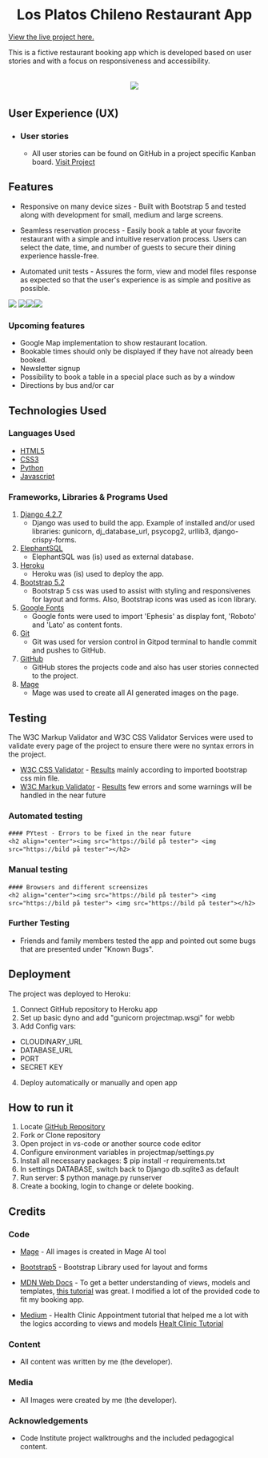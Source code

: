 <h1 align="center">Los Platos Chileno Restaurant App</h1>

[View the live project here.](https://los-platos-chilenos-845fa18371a9.herokuapp.com/)

This is a fictive restaurant booking app which is developed based on user stories and with a focus on responsiveness and accessibility.

<h2 align="center"><img src="https://bild på app i olika format"></h2>

## User Experience (UX)

- ### User stories

  - All user stories can be found on GitHub in a project specific Kanban board. [Visit Project](https://github.com/users/Pernilla-Strandberg/projects/2)

## Features

- Responsive on many device sizes - Built with Bootstrap 5 and tested along with development for small, medium and large screens.

- Seamless reservation process - Easily book a table at your favorite restaurant with a simple and intuitive reservation process. Users can select the date, time, and number of guests to secure their dining experience hassle-free.

- Automated unit tests - Assures the form, view and model files response as expected so that the user's experience is as simple and positive as possible.

<img src="![Admin view](readme_img/admin.png)"> <img src="https://bild på app i olika format"><img src="https://bild på app i olika format"><img src="https://bild på app i olika format">

### Upcoming features

- Google Map implementation to show restaurant location.
- Bookable times should only be displayed if they have not already been booked.
- Newsletter signup
- Possibility to book a table in a special place such as by a window
- Directions by bus and/or car 

## Technologies Used

### Languages Used

- [HTML5](https://en.wikipedia.org/wiki/HTML5)
- [CSS3](https://en.wikipedia.org/wiki/Cascading_Style_Sheets)
- [Python](https://en.wikipedia.org/wiki/Python_(programming_language))
- [Javascript](https://en.wikipedia.org/wiki/JavaScript)

### Frameworks, Libraries & Programs Used

1. [Django 4.2.7](https://docs.djangoproject.com/en/4.2/releases/4.2.7/)
   - Django was used to build the app. Example of installed and/or used libraries: gunicorn, dj_database_url, psycopg2, urllib3, django-crispy-forms.
2. [ElephantSQL](https://www.elephantsql.com/)
   - ElephantSQL was (is) used as external database.
3. [Heroku](https://getbootstrap.com/docs/5.2/getting-started/introduction/)
   - Heroku was (is) used to deploy the app.
4. [Bootstrap 5.2](https://getbootstrap.com/docs/5.2/getting-started/introduction/)
   - Bootstrap 5 css was used to assist with styling and responsivenes for layout and forms. Also, Bootstrap icons was used as icon library.
5. [Google Fonts](https://fonts.google.com/)
   - Google fonts were used to import 'Ephesis' as display font, 'Roboto' and 'Lato' as content fonts.
6. [Git](https://git-scm.com/)
   - Git was used for version control in Gitpod terminal to handle commit and pushes to GitHub.
7. [GitHub](https://github.com/)
    - GitHub stores the projects code and also has user stories connected to the project.
8. [Mage](https://mage.space)
    - Mage was used to create all AI generated images on the page.

## Testing

The W3C Markup Validator and W3C CSS Validator Services were used to validate every page of the project to ensure there were no syntax errors in the project.

- [W3C CSS Validator](https://jigsaw.w3.org/css-validator/#validate_by_uri) - [Results](https://jigsaw.w3.org/css-validator/validator?uri=https%3A%2F%2Flos-platos-chilenos-845fa18371a9.herokuapp.com%2F&profile=css3svg&usermedium=all&warning=1&vextwarning=&lang=sv#errors) mainly according to imported bootstrap css min file.
- [W3C Markup Validator](https://validator.w3.org/nu/) - [Results](https://validator.w3.org/nu/?doc=https%3A%2F%2Flos-platos-chilenos-845fa18371a9.herokuapp.com%2F) few errors and some warnings will be handled in the near future

### Automated testing

    #### PYtest - Errors to be fixed in the near future
    <h2 align="center"><img src="https://bild på tester"> <img src="https://bild på tester"></h2>


### Manual testing

    #### Browsers and different screensizes
    <h2 align="center"><img src="https://bild på tester"> <img src="https://bild på tester"> <img src="https://bild på tester"></h2>

### Further Testing

- Friends and family members tested the app and pointed out some bugs that are presented under "Known Bugs".

## Deployment

The project was deployed to Heroku:

1. Connect GitHub repository to Heroku app
2. Set up basic dyno and add "gunicorn projectmap.wsgi" for webb
3. Add Config vars:
- CLOUDINARY_URL
- DATABASE_URL
- PORT
- SECRET KEY
4. Deploy automatically or manually and open app


## How to run it

1. Locate [GitHub Repository](https://github.com/Pernilla-Strandberg/django-restaurant-app)
2. Fork or Clone repository
3. Open project in vs-code or another source code editor
4. Configure environment variables in projectmap/settings.py
5. Install all necessary packages: $ pip install -r requirements.txt 
6. In settings DATABASE, switch back to Django db.sqlite3 as default
7. Run server: $ python manage.py runserver
8. Create a booking, login to change or delete booking.


## Credits

### Code

- [Mage](https://www.mage.space/) - All images is created in Mage AI tool

- [Bootstrap5](https://getbootstrap.com/docs/5.2/getting-started/introduction/) - Bootstrap Library used for layout and forms

- [MDN Web Docs](https://developer.mozilla.org/) - To get a better understanding of views, models and templates, [this tutorial](https://developer.mozilla.org/en-US/docs/Learn/Server-side/Django/Tutorial_local_library_website) was great. I modified a lot of the provided code to fit my booking app.  

- [Medium](https://medium.com/) - Health Clinic Appointment tutorial that helped me a lot with the logics according to views and models [Healt Clinic Tutorial](https://blog.devgenius.io/django-tutorial-on-how-to-create-a-booking-system-for-a-health-clinic-9b1920fc2b78)

### Content

- All content was written by me (the developer).

### Media

- All Images were created by me (the developer).

### Acknowledgements

- Code Institute project walktroughs and the included pedagogical content.
